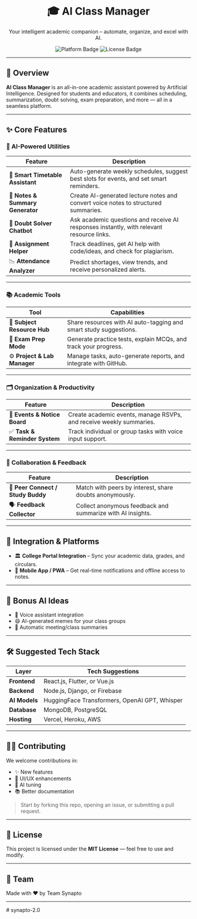 <h1 align="center">🎓 AI Class Manager</h1>
<p align="center">
  Your intelligent academic companion – automate, organize, and excel with AI.
</p>

<p align="center">
 
  <img src="https://img.shields.io/badge/Platform-Web%20+%20Mobile-green" alt="Platform Badge"/>
  <img src="https://img.shields.io/badge/License-MIT-yellow" alt="License Badge"/>
</p>

---

## 🌟 Overview

**AI Class Manager** is an all-in-one academic assistant powered by Artificial Intelligence. Designed for students and educators, it combines scheduling, summarization, doubt solving, exam preparation, and more — all in a seamless platform.

---

## ✨ Core Features

### 🧠 AI-Powered Utilities

| Feature                  | Description |
|--------------------------|-------------|
| 📅 **Smart Timetable Assistant** | Auto-generate weekly schedules, suggest best slots for events, and set smart reminders. |
| 📝 **Notes & Summary Generator** | Create AI-generated lecture notes and convert voice notes to structured summaries. |
| 🤖 **Doubt Solver Chatbot** | Ask academic questions and receive AI responses instantly, with relevant resource links. |
| 📌 **Assignment Helper** | Track deadlines, get AI help with code/ideas, and check for plagiarism. |
| 📉 **Attendance Analyzer** | Predict shortages, view trends, and receive personalized alerts. |

---

### 📚 Academic Tools

| Tool                     | Capabilities |
|--------------------------|--------------|
| 📂 **Subject Resource Hub** | Share resources with AI auto-tagging and smart study suggestions. |
| 🧪 **Exam Prep Mode** | Generate practice tests, explain MCQs, and track your progress. |
| ⚙️ **Project & Lab Manager** | Manage tasks, auto-generate reports, and integrate with GitHub. |

---

### 🗂️ Organization & Productivity

| Feature | Description |
|--------|-------------|
| 📢 **Events & Notice Board** | Create academic events, manage RSVPs, and receive weekly summaries. |
| ✅ **Task & Reminder System** | Track individual or group tasks with voice input support. |

---

### 👥 Collaboration & Feedback

| Feature | Description |
|--------|-------------|
| 🔗 **Peer Connect / Study Buddy** | Match with peers by interest, share doubts anonymously. |
| 🗣️ **Feedback Collector** | Collect anonymous feedback and summarize with AI insights. |

---

## 🔌 Integration & Platforms

- 🏛️ **College Portal Integration** – Sync your academic data, grades, and circulars.
- 📱 **Mobile App / PWA** – Get real-time notifications and offline access to notes.

---

## 🧪 Bonus AI Ideas

- 🎤 Voice assistant integration
- 😄 AI-generated memes for your class groups
- 🧾 Automatic meeting/class summaries

---

## 🛠️ Suggested Tech Stack

| Layer       | Tech Suggestions |
|-------------|------------------|
| **Frontend**  | React.js, Flutter, or Vue.js |
| **Backend**   | Node.js, Django, or Firebase |
| **AI Models** | HuggingFace Transformers, OpenAI GPT, Whisper |
| **Database**  | MongoDB, PostgreSQL |
| **Hosting**   | Vercel, Heroku, AWS |

---

## 🧑‍💻 Contributing

We welcome contributions in:
- ✨ New features
- 🎨 UI/UX enhancements
- 🧠 AI tuning
- 📚 Better documentation

> Start by forking this repo, opening an issue, or submitting a pull request.

---

## 📜 License

This project is licensed under the **MIT License** — feel free to use and modify.

---

## 🤝 Team

Made with ❤️ by Team Synapto

---

#   s y n a p t o - 2 . 0  
 